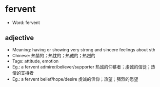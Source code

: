 # fervent

- Word: fervent

## adjective

- Meaning: having or showing very strong and sincere feelings about sth
- Chinese: 热情的；热忱的；热诚的；热烈的
- Tags: attitude, emotion
- Eg.: a fervent admirer/believer/supporter 热诚的仰慕者；虔诚的信徒；热情的支持者
- Eg.: a fervent belief/hope/desire 虔诚的信仰；热望；强烈的愿望

